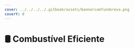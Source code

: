 ```yaml
---
cover: ../../../../.gitbook/assets/bannercomfundorevo.png
coverY: 0
---
```


# 🛢 Combustível Eficiente

